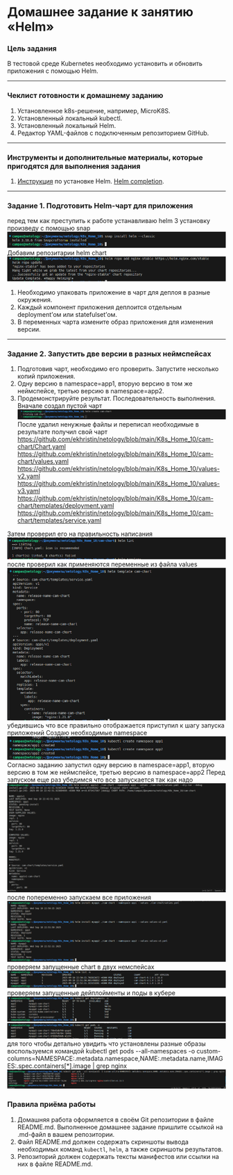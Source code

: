 # Домашнее задание к занятию «Helm»

### Цель задания

В тестовой среде Kubernetes необходимо установить и обновить приложения с помощью Helm.

------

### Чеклист готовности к домашнему заданию

1. Установленное k8s-решение, например, MicroK8S.
2. Установленный локальный kubectl.
3. Установленный локальный Helm.
4. Редактор YAML-файлов с подключенным репозиторием GitHub.

------

### Инструменты и дополнительные материалы, которые пригодятся для выполнения задания

1. [Инструкция](https://helm.sh/docs/intro/install/) по установке Helm. [Helm completion](https://helm.sh/docs/helm/helm_completion/).

------

### Задание 1. Подготовить Helm-чарт для приложения
перед тем как преступить к работе устанавливаю helm 3
установку произведу с помощью snap
![](Pasted%20image%2020250901224258.png)
Добавим репозитарии helm chart
![](Pasted%20image%2020250902231913.png)

1. Необходимо упаковать приложение в чарт для деплоя в разные окружения. 
2. Каждый компонент приложения деплоится отдельным deployment’ом или statefulset’ом.
3. В переменных чарта измените образ приложения для изменения версии.

------
### Задание 2. Запустить две версии в разных неймспейсах

1. Подготовив чарт, необходимо его проверить. Запуститe несколько копий приложения.
2. Одну версию в namespace=app1, вторую версию в том же неймспейсе, третью версию в namespace=app2.
3. Продемонстрируйте результат.
Последовательность выполнения.
Вначале создал пустой чарт 
![](Pasted%20image%2020250910211416.png)
После удалил ненужные файлы и переписал необходимые 
в результате получил свой чарт
https://github.com/ekhristin/netology/blob/main/K8s_Home_10/cam-chart/Chart.yaml
https://github.com/ekhristin/netology/blob/main/K8s_Home_10/cam-chart/values.yaml
https://github.com/ekhristin/netology/blob/main/K8s_Home_10/values-v2.yaml
https://github.com/ekhristin/netology/blob/main/K8s_Home_10/values-v3.yaml
https://github.com/ekhristin/netology/blob/main/K8s_Home_10/cam-chart/templates/deployment.yaml
https://github.com/ekhristin/netology/blob/main/K8s_Home_10/cam-chart/templates/service.yaml

Затем проверил его на правильность написания
![](Pasted%20image%2020250910222101.png)
после проверил как применяются переменные из файла values
![](Pasted%20image%2020250910222253.png)
убедившись что все правильно отображается приступил к шагу запуска приложений
Создаю необходимые namespace 
![](Pasted%20image%2020250910223243.png)
Согласно заданию запустил одну версию в namespace=app1, вторую версию в том же неймспейсе, третью версию в namespace=app2
Перед запуском еще раз убедимся что все запускается так как надо
![](Pasted%20image%2020250910224457.png)
после попеременно запускаем все приложения 
![](Pasted%20image%2020250910225341.png)
проверяем запущенные chart в двух немспейсах
![](Pasted%20image%2020250910225950.png)
проверяем запущенные дейплойменты и поды в кубере
![](Pasted%20image%2020250910230206.png)
![](Pasted%20image%2020250910230343.png)
для того чтобы детально увидить что установлены разные образы воспользуемся командой 
kubectl get pods --all-namespaces -o custom-columns=NAMESPACE:.metadata.namespace,NAME:.metadata.name,IMAGES:.spec.containers[*].image | grep nginx
![](Pasted%20image%2020250910232046.png)
### Правила приёма работы

1. Домашняя работа оформляется в своём Git репозитории в файле README.md. Выполненное домашнее задание пришлите ссылкой на .md-файл в вашем репозитории.
2. Файл README.md должен содержать скриншоты вывода необходимых команд `kubectl`, `helm`, а также скриншоты результатов.
3. Репозиторий должен содержать тексты манифестов или ссылки на них в файле README.md.

